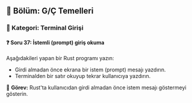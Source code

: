 ## 📘 Bölüm: G/Ç Temelleri  
### 🔹 Kategori: Terminal Girişi  
#### ❓ Soru 37: İstemli (prompt) giriş okuma

Aşağıdakileri yapan bir Rust programı yazın:

- Girdi almadan önce ekrana bir istem (prompt) mesajı yazdırın.
- Terminalden bir satır okuyup tekrar kullanıcıya yazdırın.

🔧 **Görev:** Rust'ta kullanıcıdan girdi almadan önce istem mesajı göstermeyi gösterin.
